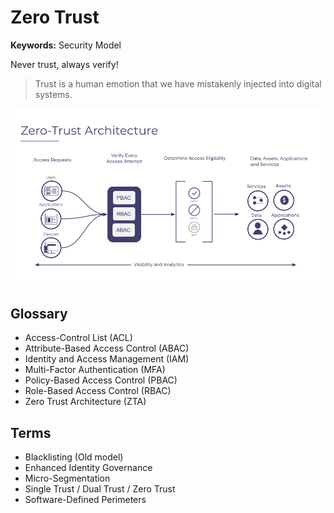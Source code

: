 # Zero Trust

<!--
https://nvlpubs.nist.gov/nistpubs/SpecialPublications/NIST.SP.800-207.pdf
-->

**Keywords:** Security Model

Never trust, always verify!

> Trust is a human emotion that we have mistakenly injected into digital systems.

<!--
https://app.pluralsight.com/course-player?clipId=cf1dd829-168e-454b-b448-eb576a900e2d
-->

![Zero Trust Architecture (ZTA)](/assets/images/cyber-security/zta.png)

## Glossary

- Access-Control List (ACL)
- Attribute-Based Access Control (ABAC)
- Identity and Access Management (IAM)
- Multi-Factor Authentication (MFA)
- Policy-Based Access Control (PBAC)
- Role-Based Access Control (RBAC)
- Zero Trust Architecture (ZTA)

## Terms

- Blacklisting (Old model)
- Enhanced Identity Governance
- Micro-Segmentation
- Single Trust / Dual Trust / Zero Trust
- Software-Defined Perimeters
